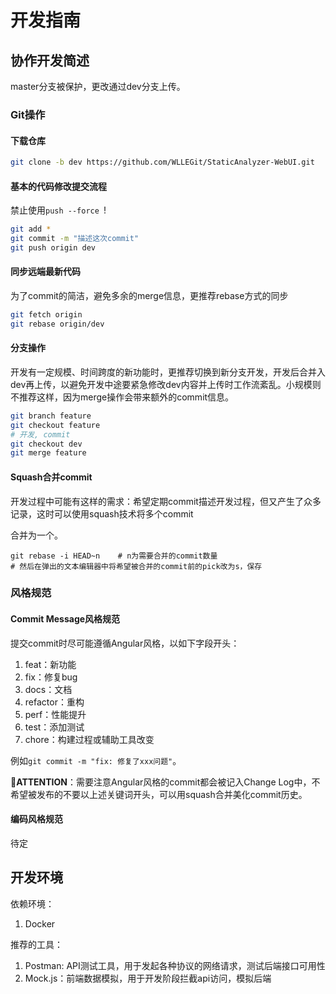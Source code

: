 # 开发指南

## 协作开发简述

master分支被保护，更改通过dev分支上传。

### Git操作

#### 下载仓库

```bash
git clone -b dev https://github.com/WLLEGit/StaticAnalyzer-WebUI.git
```

#### 基本的代码修改提交流程

禁止使用`push --force `!

```bash
git add *
git commit -m "描述这次commit"
git push origin dev
```

#### 同步远端最新代码

为了commit的简洁，避免多余的merge信息，更推荐rebase方式的同步

```bash
git fetch origin
git rebase origin/dev
```

#### 分支操作

开发有一定规模、时间跨度的新功能时，更推荐切换到新分支开发，开发后合并入dev再上传，以避免开发中途要紧急修改dev内容并上传时工作流紊乱。小规模则不推荐这样，因为merge操作会带来额外的commit信息。

```bash
git branch feature
git checkout feature
# 开发, commit
git checkout dev
git merge feature
```

#### Squash合并commit

开发过程中可能有这样的需求：希望定期commit描述开发过程，但又产生了众多记录，这时可以使用squash技术将多个commit

合并为一个。

```
git rebase -i HEAD~n	# n为需要合并的commit数量
# 然后在弹出的文本编辑器中将希望被合并的commit前的pick改为s，保存
```

### 风格规范

#### Commit Message风格规范

提交commit时尽可能遵循Angular风格，以如下字段开头：

1. feat：新功能
2. fix：修复bug
3. docs：文档
4. refactor：重构
5. perf：性能提升
6. test：添加测试
7. chore：构建过程或辅助工具改变

例如`git commit -m "fix: 修复了xxx问题"`。

📛**ATTENTION**：需要注意Angular风格的commit都会被记入Change Log中，不希望被发布的不要以上述关键词开头，可以用squash合并美化commit历史。

#### 编码风格规范

待定

## 开发环境

依赖环境：

1. Docker

推荐的工具：

1. Postman: API测试工具，用于发起各种协议的网络请求，测试后端接口可用性
1. Mock.js：前端数据模拟，用于开发阶段拦截api访问，模拟后端
